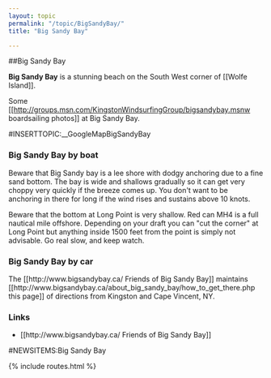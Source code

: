 ```yaml
---
layout: topic
permalink: "/topic/BigSandyBay/"
title: "Big Sandy Bay"

---
```


##Big Sandy Bay

<b>Big Sandy Bay</b> is a stunning beach on the South West corner of [[Wolfe Island]].

  Some [[http://groups.msn.com/KingstonWindsurfingGroup/bigsandybay.msnw boardsailing photos]] at Big Sandy Bay.

#INSERTTOPIC:__GoogleMapBigSandyBay

<h3>Big Sandy Bay by boat</h3>
Beware that Big Sandy bay is a lee shore with dodgy anchoring due to a fine sand bottom.  The bay is wide and shallows gradually so it can get very choppy very quickly if the breeze comes up.  You don't want to be anchoring in there for long if the wind rises and sustains above 10 knots.

Beware that the bottom at Long Point is very shallow.  Red can MH4 is a full nautical mile offshore.  Depending on your draft you can "cut the corner" at Long Point but anything inside 1500 feet from the point is simply not advisable.  Go real slow, and keep watch.

<h3>Big Sandy Bay by car</h3>
The [[http://www.bigsandybay.ca/ Friends of Big Sandy Bay]] maintains [[http://www.bigsandybay.ca/about_big_sandy_bay/how_to_get_there.php this page]] of directions from Kingston and Cape Vincent, NY.

<h3>Links</h3>
<ul>
<li>[[http://www.bigsandybay.ca/ Friends of Big Sandy Bay]]
</ul>

#NEWSITEMS:Big Sandy Bay

{% include routes.html %}
